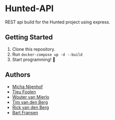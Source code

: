 # Hunted-API
REST api build for the Hunted project using express.

## Getting Started
1. Clone this repository.
2. Run `docker-compose up -d --build`
3. Start programming! :tada:

## Authors
- [Micha Nijenhof](https://github.com/nijenhof)
- [Tjeu Foolen](https://github.com/tjeufoolen)
- [Wouter van Mierlo](https://github.com/wvm28)
- [Tim van den Berg](https://github.com/timvandenber9)
- [Rick van den Berg](https://github.com/thatoneguyrick)
- [Bart Fransen](https://github.com/Bartf6)